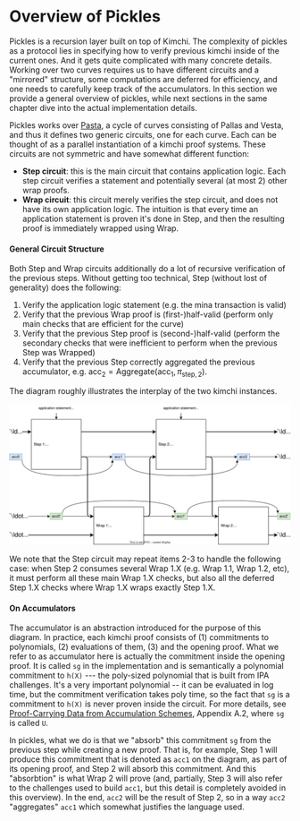 # Overview of Pickles

Pickles is a recursion layer built on top of Kimchi. The complexity of pickles as a protocol lies in specifying how to verify previous kimchi inside of the current ones. And it gets quite complicated with many concrete details. Working over two curves requires us to have different circuits and a "mirrored" structure, some computations are deferred for efficiency, and one needs to carefully keep track of the accumulators. In this section we provide a general overview of pickles, while next sections in the same chapter dive into the actual implementation details.

Pickles works over [Pasta](/specs/pasta.md), a cycle of curves consisting of Pallas and Vesta, and thus it defines two generic circuits, one for each curve. Each can be thought of as a parallel instantiation of a kimchi proof systems. These circuits are not symmetric and have somewhat different function:
- **Step circuit**: this is the main circuit that contains application logic. Each step circuit verifies a statement and potentially several (at most 2) other wrap proofs.
- **Wrap circuit**: this circuit merely verifies the step circuit, and does not have its own application logic. The intuition is that every time an application statement is proven it's done in Step, and then the resulting proof is immediately wrapped using Wrap.


#### General Circuit Structure

Both Step and Wrap circuits additionally do a lot of recursive verification of the previous steps. Without getting too technical, Step (without lost of generality) does the following:
1. Verify the application logic statement (e.g. the mina transaction is valid)
2. Verify that the previous Wrap proof is (first-)half-valid (perform only main checks that are efficient for the curve)
3. Verify that the previous Step proof is (second-)half-valid (perform the secondary checks that were inefficient to perform when the previous Step was Wrapped)
4. Verify that the previous Step correctly aggregated the previous accumulator, e.g. $\mathsf{acc}_2 = \mathsf{Aggregate}(\mathsf{acc}_1, \pi_{\mathsf{step},2})$.

The diagram roughly illustrates the interplay of the two kimchi instances.

![Overview](./pickles_structure_overview.svg)


We note that the Step circuit may repeat items 2-3 to handle the following case: when Step 2 consumes several Wrap 1.X (e.g. Wrap 1.1, Wrap 1.2, etc), it must perform all these main Wrap 1.X checks, but also all the deferred Step 1.X checks where Wrap 1.X wraps exactly Step 1.X.


#### On Accumulators

The accumulator is an abstraction introduced for the purpose of this diagram. In practice, each kimchi proof consists of (1) commitments to polynomials, (2) evaluations of them, (3) and the opening proof. What we refer to as accumulator here is actually the commitment inside the opening proof. It is called `sg` in the implementation and is semantically a polynomial commitment to `h(X)` --- the poly-sized polynomial that is built from IPA challenges. It's a very important polynomial -- it can be evaluated in log time, but the commitment verification takes poly time, so the fact that `sg` is a commitment to `h(X)` is never proven inside the circuit. For more details, see [Proof-Carrying Data from Accumulation Schemes](https://eprint.iacr.org/2020/499.pdf), Appendix A.2, where `sg` is called `U`.

In pickles, what we do is that we "absorb" this commitment `sg` from the previous step while creating a new proof. That is, for example, Step 1 will produce this commitment that is denoted as `acc1` on the diagram, as part of its opening proof, and Step 2 will absorb this commitment. And this "absorbtion" is what Wrap 2 will prove (and, partially, Step 3 will also refer to the challenges used to build `acc1`, but this detail is completely avoided in this overview). In the end, `acc2` will be the result of Step 2, so in a way `acc2` "aggregates" `acc1` which somewhat justifies the language used.
